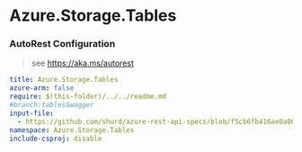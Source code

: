 # Azure.Storage.Tables

### AutoRest Configuration
> see https://aka.ms/autorest

``` yaml
title: Azure.Storage.Tables
azure-arm: false
require: $(this-folder)/../../readme.md
#branch:tablesSwagger
input-file:
  - https://github.com/shurd/azure-rest-api-specs/blob/f5cb6fb416ae0a06329599db9dc17c8fdd7f95c7/specification/cosmos-db/data-plane/Microsoft.TablesStorage/preview/2018-10-10/table.json
namespace: Azure.Storage.Tables
include-csproj: disable
```
